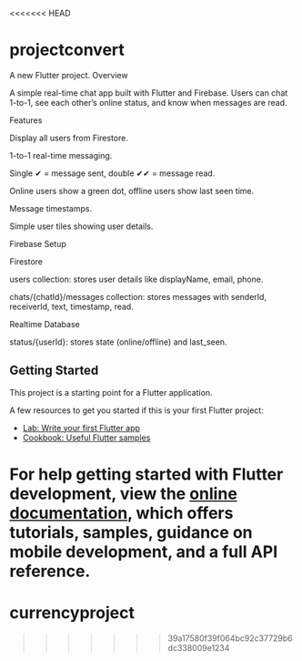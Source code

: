 <<<<<<< HEAD
# projectconvert

A new Flutter project.
Overview

A simple real-time chat app built with Flutter and Firebase. Users can chat 1-to-1, see each other’s online status, and know when messages are read.

Features

Display all users from Firestore.

1-to-1 real-time messaging.

Single ✔ = message sent, double ✔✔ = message read.

Online users show a green dot, offline users show last seen time.

Message timestamps.

Simple user tiles showing user details.

Firebase Setup

Firestore

users collection: stores user details like displayName, email, phone.

chats/{chatId}/messages collection: stores messages with senderId, receiverId, text, timestamp, read.

Realtime Database

status/{userId}: stores state (online/offline) and last_seen.

## Getting Started

This project is a starting point for a Flutter application.

A few resources to get you started if this is your first Flutter project:

- [Lab: Write your first Flutter app](https://docs.flutter.dev/get-started/codelab)
- [Cookbook: Useful Flutter samples](https://docs.flutter.dev/cookbook)

For help getting started with Flutter development, view the
[online documentation](https://docs.flutter.dev/), which offers tutorials,
samples, guidance on mobile development, and a full API reference.
=======
# currencyproject
>>>>>>> 39a17580f39f064bc92c37729b6dc338009e1234
